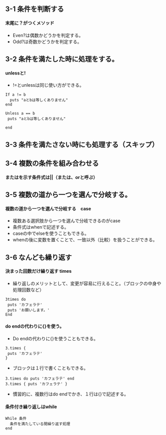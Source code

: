 ## 3-1 条件を判断する
#### 末尾に？がつくメソッド
- Even?は偶数かどうかを判定する。
- Odd?は奇数かどうかを判定する。

## 3-2 条件を満たした時に処理をする。
#### unlessと!
- !=とunlessは同じ使い方ができる。
```
If a != b
  puts "aとbは等しくありません"
end
```
```
Unless a == b
 puts "aとbは等しくありません"

end
```
## 3-3 条件を満たさない時にも処理する（スキップ）

## 3-4 複数の条件を組み合わせる
#### またはを示す条件式は||（または、orと呼ぶ）

## 3-5 複数の道から一つを選んで分岐する。
#### 複数の道から一つを選んで分岐する　case
- 複数ある選択肢から一つを選んで分岐できるのがcase
- 条件式はwhenで記述する。
- caseの中でelseを使うこともできる。
-  whenの後に変数を置くことで、一致以外（比較）を扱うことができる。

## 3-6 なんども繰り返す
#### 決まった回数だけ繰り返す times
- 繰り返しのメリットとして、変更が容易に行えること。（ブロックの中身や処理回数など）
```
3times do
 puts 'カフェラテ'
 puts 'お願いします。'
End
```
#### do endの代わりに{}を使う。
- Do endの代わりに{}を使うこともできる。
```
3.times {
 puts 'カフェラテ'
}
```
- ブロックは１行で書くこともできる。
```
3.times do puts 'カフェラテ' end
3.times { puts 'カフェラテ' }
```
- 慣習的に、複数行はdo endでかき、１行は{}で記述する。
#### 条件付き繰り返しはwhile
```
While 条件
  条件を満たしている間繰り返す処理
end
```
